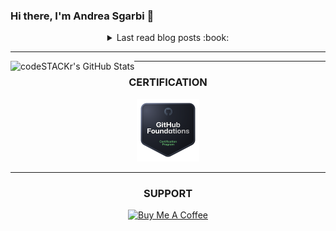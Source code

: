 ### Hi there, I'm Andrea Sgarbi 👋

<details align="center">
   <summary> Last read blog posts :book: </summary>

<!-- BLOG-POST-LIST:START -->
- [No title](https://app.daily.dev/posts/5B9ShiWe5?utm_source=rss&utm_medium=bookmarks&utm_campaign=jZu2oVM8P7ANqyhPj594t)
- [Code Timeline Generator](https://app.daily.dev/posts/8d5kc29iZ?utm_source=rss&utm_medium=bookmarks&utm_campaign=jZu2oVM8P7ANqyhPj594t)
- [Data structures and algorithms cheat sheet for interviews](https://app.daily.dev/posts/BGTWOaguA?utm_source=rss&utm_medium=bookmarks&utm_campaign=jZu2oVM8P7ANqyhPj594t)
- [Password Cracking 101](https://app.daily.dev/posts/b76flEiLL?utm_source=rss&utm_medium=bookmarks&utm_campaign=jZu2oVM8P7ANqyhPj594t)
- [No title](https://app.daily.dev/posts/lYg4Averp?utm_source=rss&utm_medium=bookmarks&utm_campaign=jZu2oVM8P7ANqyhPj594t)
<!-- BLOG-POST-LIST:END -->

</details>

---

  <img align="left" alt="codeSTACKr's GitHub Stats" src="https://github-readme-stats.vercel.app/api?username=Andrea-Sgarbi&show_icons=true&hide_border=false&title_color=ff652f&icon_color=FFE400&bg_color=09131B&text_color=ffffff&border_color=0c1a25" />

---

<h3 align="center">CERTIFICATION</h3>

<p align="center"><a href="https://www.credly.com/badges/97089e2d-8495-4007-b49e-de2d9d0d58a5/public_url" target="_blank"><img src="./src/github-foundations.png" alt="GitHub Foundations" style="height: 100px !important;width: 100px !important;" ></a></p>

---

<h3 align="center">SUPPORT</h3>

<p align="center"><a href="https://www.buymeacoffee.com/Andrea.Sgarbi" target="_blank"><img src="https://cdn.buymeacoffee.com/buttons/v2/default-yellow.png" alt="Buy Me A Coffee" style="height: 50px !important;width: 210px !important;" ></a></p>
